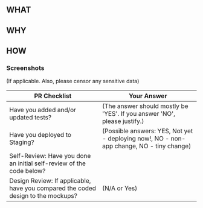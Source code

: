## WHAT

## WHY

## HOW

### Screenshots
(If applicable. Also, please censor any sensitive data)

PR Checklist | Your Answer
------------ | -------------
Have you added and/or updated tests? |  (The answer should mostly be 'YES'. If you answer 'NO', please justify.)
Have you deployed to Staging? | (Possible answers: YES, Not yet - deploying now!, NO - non-app change, NO - tiny change)
Self-Review: Have you done an initial self-review of the code below? |
Design Review: If applicable, have you compared the coded design to the mockups? | (N/A or Yes)
